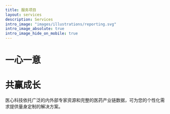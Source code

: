 ```yaml
---
title: 服务项目
layout: services
description: Services
intro_image: "images/illustrations/reporting.svg"
intro_image_absolute: true
intro_image_hide_on_mobile: true
---
```


# 一心一意
# 共赢成长

医心科技依托广泛的内外部专家资源和完整的医药产业链数据，可为您的个性化需求提供量身定制的解决方案。
